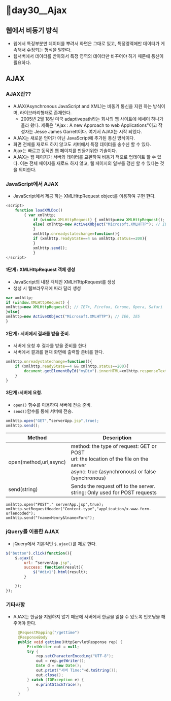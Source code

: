 # 📢day30__Ajax

## 웹에서 비동기 방식

- 웹에서 특정부분만 데이터를 뿌려서 화면은 그대로 있고, 특정영역에만 데이터가 게속해서 수정되는 형식을 말한다.
- 웹서버에서 데이터를 받아와서 특정 영역의 데이터만 바꾸어야 하기 때문에 통신이 필요하다.



## AJAX

### AJAX란??

- AJAX(Asynchronous JavaScript and XML)는 비동기 통신을 지원 하는 방식이며, 라이브러리형태로 존재한다.
  - 2005년 2월 18일 미국 adaptivepath라는 회사의 웹 사이트에 에세이 하나가 올라 왔다. 제목은 "Ajax : A new Approach to web Applications"이고 작성자는 Jesse James Garrett이다. 여기서 AJAX는 시작 되었다.
- AJAX는 새로운 언어가 아닌 JavaScript에 추가된 통신 방식이다.
- 화면 전체를 재로드 하지 않고도 서버에서 특정 데이터를 송수신 할 수 있다.
- Ajax는 빠르고 동적인 웹 페이지를 만들기위한 기술이다.
- AJAX는 웹 페이지가 서버와 데이터를 교환하여 비동기 적으로 업데이트 할 수 있다. 이는 전체 페이지를 재로드 하지 않고, 웹 페이지의 일부를 갱신 할 수 있다는 것을 의미한다.



### JavaScript에서 AJAX

- JavaScript에서 제공 하는 XMLHttpRequest object를 이용하여 구현 한다.

```javascript
<script> 
    function loadXMLDoc() 
		{ var xmlhttp; 
         	if (window.XMLHttpRequest) { xmlhttp=new XMLHttpRequest(); // IE7+, Firefox, Chrome, Opera, Safari }
            else{ xmlhttp=new ActiveXObject("Microsoft.XMLHTTP"); // IE6, IE5
            }
            xmlhttp.onreadystatechange=function(){ 
            if (xmlhttp.readyState==4 && xmlhttp.status==200){ 			                     document.getElementById("myDiv").innerHTML=xmlhttp.responseText; 			   }
            }                                         			                           xmlhttp.open("GET","ajax_info.txt",true); 
           	xmlhttp.send(); 
            } 
</script>
```



#### 1단계 : XMLHttpRequest 객체 생성

- JavaScript의 내장 객체인 XMLHTttpRequest를 생성
- 생성 시 웹브라우저에 따라 달리 생성

```javascript
var xmlhttp;
if (window.XMLHttpRequest) {
xmlhttp=new XMLHttpRequest(); // IE7+, Firefox, Chrome, Opera, Safari
}else{
xmlhttp=new ActiveXObject("Microsoft.XMLHTTP"); // IE6, IE5
}
```

#### 2단계 : 서버에서 결과를 받을 준비.

- 서버에 요청 후 결과를 받을 준비를 한다
- 서버에서 결과를 현재 화면에 출력할 준비를 한다.

```javascript
xmlhttp.onreadystatechange=function(){ 
	if (xmlhttp.readyState==4 && xmlhttp.status==200){ 		
		document.getElementById("myDiv").innerHTML=xmlhttp.responseText; 
	} 
}
```

#### 3단계 :서버에 요청.

- `open()` 함수를 이용하여 서버에 전송 준비.
- `send()`함수를 통해 서버에 전송.

```javascript
xmlhttp.open("GET",“serverApp.jsp",true);
xmlhttp.send();
```

| Method                 | Description                                                  |
| ---------------------- | ------------------------------------------------------------ |
| open(method,url,async) | method: the type of request: GET or POST <br />url: the location of the file on the server <br />async: true (asynchronous) or false (synchronous) |
| send(string)           | Sends the request off to the server. <br />string: Only used for POST requests |

```javasc
xmlhttp.open("POST"," serverApp.jsp",true);
xmlhttp.setRequestHeader("Content-type","application/x-www-form-urlencoded"); 
xmlhttp.send("fname=Henry&lname=Ford");
```



### jQuery를 이용한 AJAX

- jQuery에서 기본적인 `$.ajax()`를 제공 한다.

```javascript
$("button").click(function(){
    $.ajax({
        url: “serverApp.jsp",
        success: function(result){
        	$("#div1").html(result); 
    	}

	}); 
});
```







### 기타사항

- AJAX는 한글을 지원하지 않기 때문에 서버에서 한글을 읽을 수 있도록 인코딩을 해주어야 한다.

  ```java
  	@RequestMapping("/gettime")
  	@ResponseBody
  	public void gettime(HttpServletResponse rep) {
  		PrintWriter out = null;
  		try {
  			rep.setCharacterEncoding("UTF-8");
  			out = rep.getWriter();
  			Date d = new Date();
  			out.print("서버 Time:"+d.toString());
  			out.close();
  		} catch (IOException e) {
  			e.printStackTrace();
  		}
  	}
  ```

  